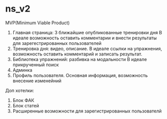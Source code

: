 # ns_v2

MVP(Minimum Viable Product)
1. Главная страница: 3 ближайшие опубликованные тренировки дня
В идеале возможность оставить комментарии и внести результаты
для зарегестрированных пользователей
2. Тренировка дня: видео, описание.
В идеале ссылки на упражнения,
возможность оставить комментарий и записать результат.
3. Библиотека упражнений: разбивка на модальности
В идеале прикрученный поиск
4. Админка
5. Профиль пользователя. Основная информация,
возможность внесение изменейний

Доп хотелки:
1. Блок ФАК
2. Блок статей
3. Расширенные возможности для зарегистрированных пользователй
